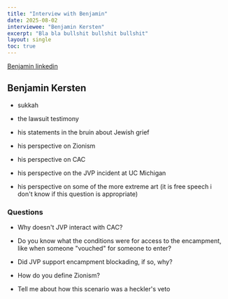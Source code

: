 ```yaml
---
title: "Interview with Benjamin"
date: 2025-08-02
interviewee: "Benjamin Kersten"
excerpt: "Bla bla bullshit bullshit bullshit"
layout: single
toc: true
---
```


[Benjamin linkedin](https://www.linkedin.com/in/benjamin-kersten-604571a3/)

## Benjamin Kersten 

- sukkah 

- the lawsuit testimony 

- his statements in the bruin about Jewish grief 

- his perspective on Zionism 

- his perspective on CAC

- his perspective on the JVP incident at UC Michigan 

- his perspective on some of the more extreme art (it is free speech i don't know if this question is appropriate)

### Questions

- Why doesn't JVP interact with CAC? 

- Do you know what the conditions were for access to the encampment, like when someone "vouched" for someone to enter? 

- Did JVP support encampment blockading, if so, why?

- How do you define Zionism? 

- Tell me about how this scenario was a heckler's veto